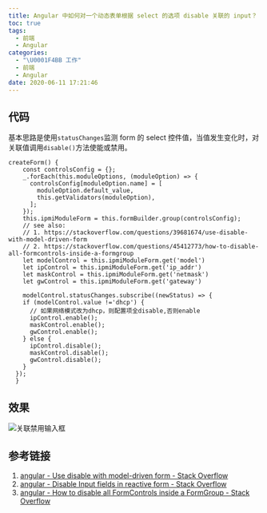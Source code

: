 ```yaml
---
title: Angular 中如何对一个动态表单根据 select 的选项 disable 关联的 input？
toc: true
tags:
  - 前端
  - Angular
categories:
  - "\U0001F4BB 工作"
  - 前端
  - Angular
date: 2020-06-11 17:21:46
---
```

## 代码
基本思路是使用`statusChanges`监测 form 的 select 控件值，当值发生变化时，对关联值调用`disable()`方法使能或禁用。
```plain
createForm() {
    const controlsConfig = {};
    _.forEach(this.moduleOptions, (moduleOption) => {
      controlsConfig[moduleOption.name] = [
        moduleOption.default_value,
        this.getValidators(moduleOption),
      ];
    });
    this.ipmiModuleForm = this.formBuilder.group(controlsConfig);
    // see also:
    // 1. https://stackoverflow.com/questions/39681674/use-disable-with-model-driven-form
    // 2. https://stackoverflow.com/questions/45412773/how-to-disable-all-formcontrols-inside-a-formgroup
    let modelControl = this.ipmiModuleForm.get('model')
    let ipControl = this.ipmiModuleForm.get('ip_addr')
    let maskControl = this.ipmiModuleForm.get('netmask')
    let gwControl = this.ipmiModuleForm.get('gateway')

    modelControl.statusChanges.subscribe((newStatus) => {
    if (modelControl.value !='dhcp') {
      // 如果网络模式改为dhcp，则配置项全disable,否则enable
      ipControl.enable();
      maskControl.enable();
      gwControl.enable();
    } else {
      ipControl.disable();
      maskControl.disable();
      gwControl.disable();
    }
  });
  }
```

## 效果
![关联禁用输入框](/images/form-disable.gif)

## 参考链接
1. [angular - Use disable with model-driven form - Stack Overflow](https://stackoverflow.com/questions/39681674/use-disable-with-model-driven-form)
2. [angular - Disable Input fields in reactive form - Stack Overflow](https://stackoverflow.com/questions/42840136/disable-input-fields-in-reactive-form)
3. [angular - How to disable all FormControls inside a FormGroup - Stack Overflow](https://stackoverflow.com/questions/45412773/how-to-disable-all-formcontrols-inside-a-formgroup)